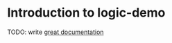 # Introduction to logic-demo

TODO: write [great documentation](http://jacobian.org/writing/what-to-write/)
